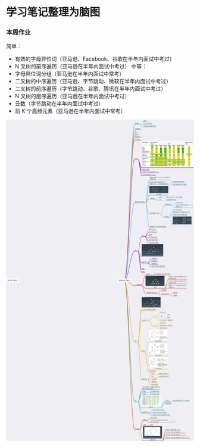 # 学习笔记整理为脑图

### 本周作业
简单：
- 有效的字母异位词（亚马逊、Facebook、谷歌在半年内面试中考过）
- N 叉树的前序遍历（亚马逊在半年内面试中考过）
中等：
- 字母异位词分组（亚马逊在半年内面试中常考）
- 二叉树的中序遍历（亚马逊、字节跳动、微软在半年内面试中考过）
- 二叉树的前序遍历（字节跳动、谷歌、腾讯在半年内面试中考过）
- N 叉树的层序遍历（亚马逊在半年内面试中考过）
- 丑数（字节跳动在半年内面试中考过）
- 前 K 个高频元素（亚马逊在半年内面试中常考）

![avatar](./数据结构与算法.png)